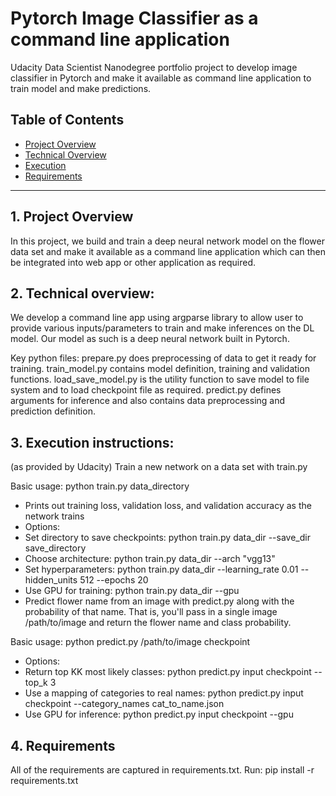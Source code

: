 
#  Pytorch Image Classifier as a command line application
Udacity Data Scientist Nanodegree portfolio project to develop image classifier in Pytorch and make it available as command line application to train model and make predictions. 

## Table of Contents

- [Project Overview](#projectoverview)
- [Technical Overview](#technicaloverview)
- [Execution](#Execution)
- [Requirements](#requirements)



***

<a id='projectoverview'></a>

## 1. Project Overview

In this project, we build and train a deep neural network model on the flower data set and make it available as a command line application which can then be integrated into web app or other application as required. 

<a id='technicaloverview'></a>

## 2. Technical overview:
We develop a command line app using argparse library to allow user to provide various inputs/parameters to train and make inferences on the DL model. Our model as such is a deep neural network built in Pytorch. 

Key python files:
prepare.py does preprocessing of data to get it ready for training.
train_model.py contains model definition, training and validation functions.
load_save_model.py is the utility function to save model to file system and to load checkpoint file as required.
predict.py defines arguments for inference and also contains data preprocessing and prediction definition.

<a id='Execution'></a>
## 3. Execution instructions:
(as provided by Udacity)
Train a new network on a data set with train.py

Basic usage: python train.py data_directory
- Prints out training loss, validation loss, and validation accuracy as the network trains
- Options:
- Set directory to save checkpoints: python train.py data_dir --save_dir save_directory
- Choose architecture: python train.py data_dir --arch "vgg13"
- Set hyperparameters: python train.py data_dir --learning_rate 0.01 --hidden_units 512 --epochs 20
- Use GPU for training: python train.py data_dir --gpu
- Predict flower name from an image with predict.py along with the probability of that name. That is, you'll pass in a single image /path/to/image and return the flower name and class probability.

Basic usage: python predict.py /path/to/image checkpoint
- Options:
- Return top KK most likely classes: python predict.py input checkpoint --top_k 3
- Use a mapping of categories to real names: python predict.py input checkpoint --category_names cat_to_name.json
- Use GPU for inference: python predict.py input checkpoint --gpu


<a id='requirements'></a>

## 4. Requirements

All of the requirements are captured in requirements.txt. 
Run: pip install -r requirements.txt



